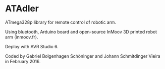 # ATAdler

ATmega328p library for remote control of robotic arm. 

Using bluetooth, Arduino board and open-source InMoov 3D printed robot arm (inmoov.fr). 

Deploy with AVR Studio 6.

Coded by Gabriel Bolgenhagen Schöninger and Johann Schmitdinger Vieira in February 2016.
